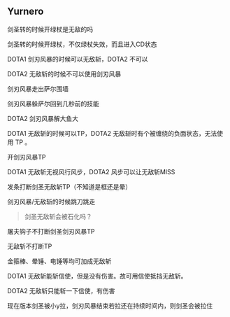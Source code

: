 ## Yurnero

剑圣转的时候开绿杖是无敌的吗

剑圣转的时候开绿杖，不仅绿杖失效，而且进入CD状态

DOTA1 剑刃风暴的时候可以无敌斩，DOTA2 不可以

DOTA2 无敌斩的时候不可以使用剑刃风暴

剑刃风暴走出萨尔围墙

剑刃风暴躲萨尔回到几秒前的技能

DOTA2 剑刃风暴解大鱼大

DOTA1 无敌斩的时候可以TP，DOTA2 无敌斩时有个被缠绕的负面状态，无法使用 TP 。

开剑刃风暴TP

DOTA1 无敌斩无视风行风步，DOTA2 风步可以让无敌斩MISS

发条打断剑圣无敌斩TP（不知道是框还是晕）

剑刃风暴/无敌斩的时候跳刀跳走

> 剑圣无敌斩会被石化吗？

屠夫钩子不打断剑圣剑刃风暴TP

无敌斩不打断TP

金箍棒、晕锤、电锤等均可加成无敌斩

DOTA1 无敌斩能斩信使，但是没有伤害。故可用信使抵挡无敌斩。

DOTA2 无敌斩只能斩一下信使，有伤害

现在版本剑圣被小y拉，剑刃风暴结束若拉还在持续时间内，则剑圣会被拉住